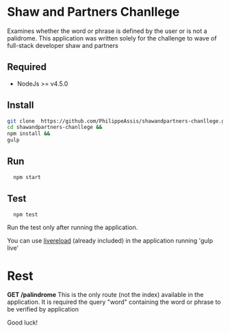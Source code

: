 # Shaw and Partners Chanllege
Examines whether the word or phrase is defined by the user or is not a palidrome. This application was written solely for the challenge to wave of full-stack developer shaw and partners

## Required
 - NodeJs >= v4.5.0

## Install
```bash
git clone  https://github.com/PhilippeAssis/shawandpartners-chanllege.git &&
cd shawandpartners-chanllege &&
npm install &&
gulp
```

## Run
```bash
  npm start
```

## Test
```bash
  npm test
```
Run the test only after running the application.

You can use [livereload](https://github.com/vohof/gulp-livereload) (already included) in the application running 'gulp live'


# Rest

**GET /palindrome**
This is the only route (not the index) available in the application. It is required the query "word" containing the word or phrase to be verified by application


Good luck!
